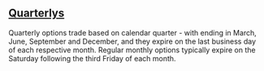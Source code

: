 ## [Quarterlys](#)

Quarterly options trade based on calendar quarter - with ending in March, June, September and December, and they expire on the last business day of each respective month. Regular monthly options typically expire on the Saturday following the third Friday of each month.
